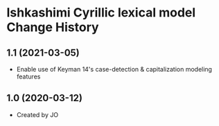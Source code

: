 Ishkashimi Cyrillic lexical model Change History
====================

1.1 (2021-03-05)
----------------
* Enable use of Keyman 14's case-detection & capitalization modeling features

1.0 (2020-03-12)
----------------
* Created by JO
